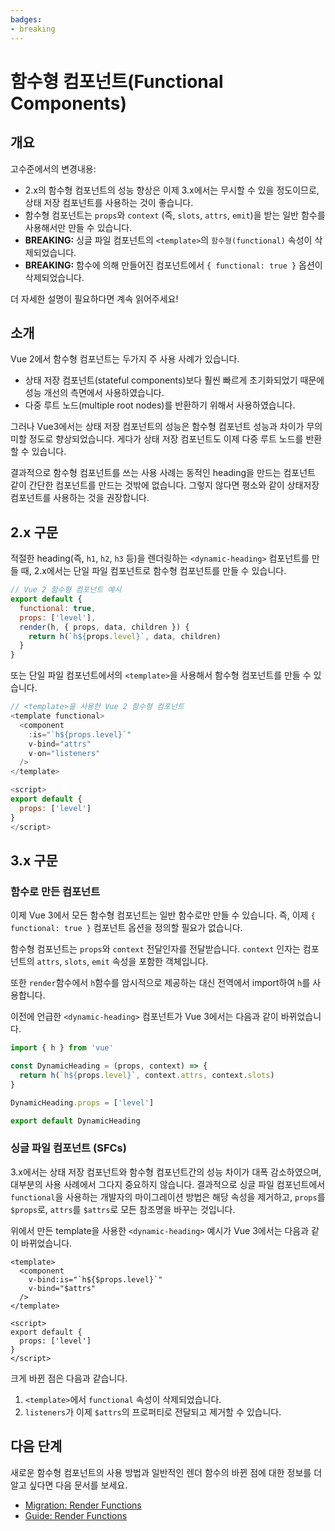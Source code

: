 ```yaml
---
badges:
- breaking
---
```


# 함수형 컴포넌트(Functional Components) <migrationbadges badges="$frontmatter.badges"></migrationbadges>

## 개요

고수준에서의 변경내용:

- 2.x의 함수형 컴포넌트의 성능 향상은 이제 3.x에서는 무시할 수 있을 정도이므로, 상태 저장 컴포넌트를 사용하는 것이 좋습니다.
- 함수형 컴포넌트는 `props`와 `context` (즉, `slots`, `attrs`, `emit`)을 받는 일반 함수를 사용해서만 만들 수 있습니다.
- **BREAKING:** 싱글 파일 컴포넌트의 `<template>`의 `함수형(functional)` 속성이 삭제되었습니다.
- **BREAKING:** 함수에 의해 만들어진 컴포넌트에서 `{ functional: true }` 옵션이 삭제되었습니다.

더 자세한 설명이 필요하다면 계속 읽어주세요!

## 소개

Vue 2에서 함수형 컴포넌트는 두가지 주 사용 사례가 있습니다.

- 상태 저장 컴포넌트(stateful components)보다 훨씬 빠르게 초기화되었기 때문에 성능 개선의 측면에서 사용하였습니다.
- 다중 루트 노드(multiple root nodes)를 반환하기 위해서 사용하였습니다.

그러나 Vue3에서는 상태 저장 컴포넌트의 성능은 함수형 컴포넌트 성능과 차이가 무의미할 정도로 향상되었습니다. 게다가 상태 저장 컴포넌트도 이제 다중 루트 노드를 반환할 수 있습니다.

결과적으로 함수형 컴포넌트를 쓰는 사용 사례는 동적인 heading을 만드는 컴포넌트 같이 간단한 컴포넌트를 만드는 것밖에 없습니다. 그렇지 않다면 평소와 같이 상태저장 컴포넌트를 사용하는 것을 권장합니다.

## 2.x 구문

적절한 heading(즉, `h1`, `h2`, `h3` 등)을 렌더링하는 `<dynamic-heading>` 컴포넌트를 만들 때, 2.x에서는 단일 파일 컴포넌트로 함수형 컴포넌트를 만들 수 있습니다.

```js
// Vue 2 함수형 컴포넌트 예시
export default {
  functional: true,
  props: ['level'],
  render(h, { props, data, children }) {
    return h(`h${props.level}`, data, children)
  }
}
```

또는 단일 파일 컴포넌트에서의 `<template>`을 사용해서 함수형 컴포넌트를 만들 수 있습니다.

```js
// <template>을 사용한 Vue 2 함수형 컴포넌트
<template functional>
  <component
    :is="`h${props.level}`"
    v-bind="attrs"
    v-on="listeners"
  />
</template>

<script>
export default {
  props: ['level']
}
</script>
```

## 3.x 구문

### 함수로 만든 컴포넌트

이제 Vue 3에서 모든 함수형 컴포넌트는 일반 함수로만 만들 수 있습니다. 즉, 이제 `{ functional: true }` 컴포넌트 옵션을 정의할 필요가 없습니다.

함수형 컴포넌트는 `props`와 `context` 전달인자를 전달받습니다. `context` 인자는 컴포넌트의 `attrs`, `slots`,  `emit` 속성을 포함한 객체입니다.

또한 `render`함수에서 `h`함수를 암시적으로 제공하는 대신 전역에서 import하여 `h`를 사용합니다.

이전에 언급한 `<dynamic-heading>` 컴포넌트가 Vue 3에서는 다음과 같이 바뀌었습니다.

```js
import { h } from 'vue'

const DynamicHeading = (props, context) => {
  return h(`h${props.level}`, context.attrs, context.slots)
}

DynamicHeading.props = ['level']

export default DynamicHeading
```

### 싱글 파일 컴포넌트 (SFCs)

3.x에서는 상태 저장 컴포넌트와 함수형 컴포넌트간의 성능 차이가 대폭 감소하였으며, 대부분의 사용 사례에서 그다지 중요하지 않습니다. 결과적으로 싱글 파일 컴포넌트에서 `functional`을 사용하는 개발자의 마이그레이션 방법은 해당 속성을 제거하고, `props`를 `$props`로, `attrs`를 `$attrs`로 모든 참조명을 바꾸는 것입니다.

위에서 만든 template을 사용한 `<dynamic-heading>` 예시가 Vue 3에서는 다음과 같이 바뀌었습니다.

```js{1}
<template>
  <component
    v-bind:is="`h${$props.level}`"
    v-bind="$attrs"
  />
</template>

<script>
export default {
  props: ['level']
}
</script>
```

크게 바뀐 점은 다음과 같습니다.

1. `<template>`에서 `functional` 속성이 삭제되었습니다.
2. `listeners`가 이제 `$attrs`의 프로퍼티로 전달되고 제거할 수 있습니다.

## 다음 단계

새로운 함수형 컴포넌트의 사용 방법과 일반적인 렌더 함수의 바뀐 점에 대한 정보를 더 알고 싶다면 다음 문서를 보세요.

- [Migration: Render Functions](/ko-KR/guide/migration/render-function-api.html)
- [Guide: Render Functions](/ko-KR/guide/render-function.html)
